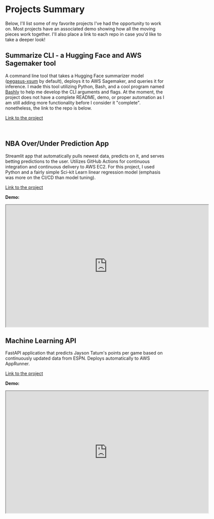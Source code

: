 # Projects Summary

Below, I'll list some of my favorite projects I've had the opportunity to work on. Most projects have an associated demo showing how all the moving pieces work together. I'll also place a link to each repo in case you'd like to take a deeper look!

## Summarize CLI - a Hugging Face and AWS Sagemaker tool
A command line tool that takes a Hugging Face summarizer model ([pegasus-xsum](https://huggingface.co/google/pegasus-xsum) by default), deploys it to AWS Sagemaker, and queries it for inference. I made this tool utilizing Python, Bash, and a cool program named [Bashly](https://bashly.dannyb.co/) to help me develop the CLI arguments and flags. At the moment, the project does not have a complete README, demo, or proper automation as I am still adding more functionality before I consider it "complete". nonetheless, the link to the repo is below.

[Link to the project](https://github.com/nogibjj/Summarize-CLI)

<br>

## NBA Over/Under Prediction App
Streamlit app that automatically pulls newest data, predicts on it, and serves betting predictions to the user. Utilizes GitHub Actions for continuous integration and continuous delivery to AWS EC2. For this project, I used Python and a fairly simple Sci-kit Learn linear regression model (emphasis was more on the CI/CD than model tuning).

[Link to the project](https://github.com/abzdel/NBA_Over_Under_Prediction_App)

**Demo:**

<iframe width="640" height="385"
src="https://www.youtube.com/embed/x3TN3ZFBzu8">
</iframe>

<br>

## Machine Learning API
FastAPI application that predicts Jayson Tatum's points per game based on continuously updated data from ESPN. Deploys automatically to AWS AppRunner.

[Link to the project](https://github.com/abzdel/ML_API_on_AWS)

**Demo:**

<iframe width="640" height="385"
src="https://www.youtube.com/embed/RRpDN-AFYsE">
</iframe>

<br>